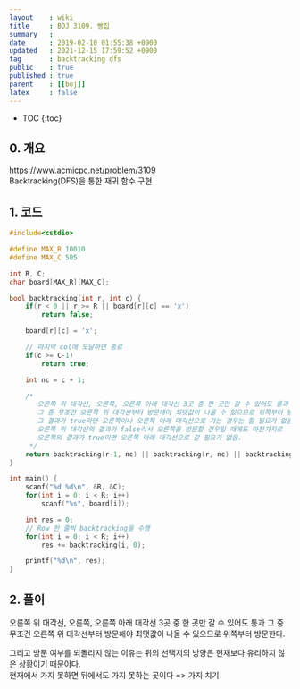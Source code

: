 ```yaml
---
layout    : wiki
title     : BOJ 3109. 빵집
summary   : 
date      : 2019-02-10 01:55:38 +0900
updated   : 2021-12-15 17:59:52 +0900
tag       : backtracking dfs
public    : true
published : true
parent    : [[boj]]
latex     : false
---
```

* TOC
{:toc}

## 0. 개요
<https://www.acmicpc.net/problem/3109>  
Backtracking(DFS)을 통한 재귀 함수 구현

## 1. 코드

```cpp linenos
#include<cstdio>

#define MAX_R 10010
#define MAX_C 505

int R, C;
char board[MAX_R][MAX_C];

bool backtracking(int r, int c) {
	if(r < 0 || r >= R || board[r][c] == 'x')
		return false;	

	board[r][c] = 'x';

	// 마지막 col에 도달하면 종료
	if(c >= C-1)
		return true;

	int nc = c + 1;

	/* 
	   오른쪽 위 대각선, 오른쪽, 오른쪽 아래 대각선 3곳 중 한 곳만 갈 수 있어도 통과
	   그 중 무조건 오른쪽 위 대각선부터 방문해야 최댓값이 나올 수 있으므로 위쪽부터 방문하고,
	   그 결과가 true라면 오른쪽이나 오른쪽 아래 대각선으로 가는 경우는 할 필요가 없음.
	   오른쪽 위 대각선의 결과가 false라서 오른쪽을 방문할 경우일 때에도 마찬가지로 
	   오른쪽의 결과가 true이면 오른쪽 아래 대각선으로 갈 필요가 없음.
	 */
	return backtracking(r-1, nc) || backtracking(r, nc) || backtracking(r+1, nc);
}

int main() {
	scanf("%d %d\n", &R, &C);
	for(int i = 0; i < R; i++)
		scanf("%s", board[i]);

	int res = 0;
	// Row 한 줄씩 backtracking을 수행
	for(int i = 0; i < R; i++)
		res += backtracking(i, 0);

	printf("%d\n", res);
}
```


## 2. 풀이

오른쪽 위 대각선, 오른쪽, 오른쪽 아래 대각선 3곳 중 한 곳만 갈 수 있어도 통과
그 중 무조건 오른쪽 위 대각선부터 방문해야 최댓값이 나올 수 있으므로 위쪽부터 방문한다.

그리고 방문 여부를 되돌리지 않는 이유는 뒤의 선택지의 방향은 현재보다 유리하지 않은 상황이기 때문이다.  
현재에서 가지 못하면 뒤에서도 가지 못하는 곳이다 => 가지 치기
